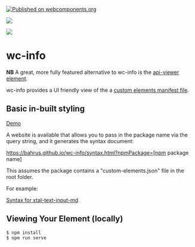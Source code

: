 [![Published on webcomponents.org](https://img.shields.io/badge/webcomponents.org-published-blue.svg)](https://www.webcomponents.org/element/wc-info)

<a href="https://nodei.co/npm/wc-info/"><img src="https://nodei.co/npm/wc-info.png"></a>

<img src="https://badgen.net/bundlephobia/minzip/wc-info">

# wc-info

**NB**  A great, more fully featured alternative to wc-info is the [api-viewer element](https://api-viewer-element.netlify.com/#api-viewer).

wc-info provides a UI friendly view of the a [custom elements manifest file](https://github.com/open-wc/custom-elements-manifest).




## Basic in-built styling

[Demo](https://codepen.io/bahrus/pen/LYjxKGo)



A website  is available that allows you to pass in the package name via the query string, and it generates the syntax document:

https://bahrus.github.io/wc-info/syntax.html?npmPackage=[npm package name]

This assumes the package contains a "custom-elements.json" file in the root folder.

For example:

<a href="https://bahrus.github.io/wc-info/syntax.html?npmPackage=xtal-text-input-md">Syntax for xtal-text-input-md</a>



## Viewing Your Element (locally)

```
$ npm install
$ npm run serve
```


